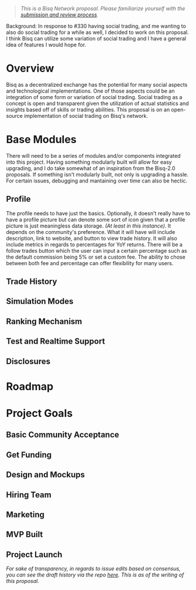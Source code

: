 > _This is a Bisq Network proposal. Please familiarize yourself with the [submission and review process](https://bisq.wiki/Proposals)._

<!-- Please do not remove the text above. -->

Background: In response to #330 having social trading, and me wanting to also do social trading for a while as well, I decided to work on this proposal. I think Bisq can utilize some variation of social trading and I have a general idea of features I would hope for.

# Overview
Bisq as a decentralized exchange has the potential for many social aspects and technological implementations. One of those aspects could be an integration of some form or variation of social trading. Social trading as a concept is open and transparent given the utilization of actual statistics and insights based off of skills or trading abilities. This proposal is on an open-source implementation of social trading on Bisq's network.

# Base Modules
There will need to be a series of modules and/or components integrated into this project. Having something modularly built will allow for easy upgrading, and I do take somewhat of an inspiration from the Bisq-2.0 proposals. If something isn't modularly built, not only is upgrading a hassle. For certain issues, debugging and mantaining over time can also be hectic.

## Profile
The profile needs to have just the basics. Optionally, it doesn't really have to have a profile picture but can denote some sort of icon given that a profile picture is just meaningless data storage. *(At least in this instance)*. It depends on the community's preference. What it will have will include description, link to website, and button to view trade history. It will also include metrics in regards to percentages for YoY returns. There will be a follow trades button which the user can input a certain percentage such as the default commission being 5% or set a custom fee. The ability to chose between both fee and percentage can offer flexibility for many users.

## Trade History

## Simulation Modes

## Ranking Mechanism

## Test and Realtime Support

## Disclosures

# Roadmap 

# Project Goals

## Basic Community Acceptance

## Get Funding

## Design and Mockups

## Hiring Team

## Marketing

## MVP Built

## Project Launch

*For sake of transparency, in regards to issue edits based on consensus, you can see the draft history via the repo [here](https://github.com/Mentors4EDU/Bisq-Proposal). This is as of the writing of this proposal.*
